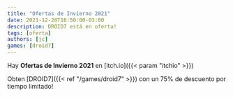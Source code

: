 ```yaml
---
title: "Ofertas de Invierno 2021"
date: 2021-12-20T16:50:00-03:00
description: DROID7 está en oferta!
tags: [oferta]
authors: [jc]
games: [droid7]
---
```


Hay **Ofertas de Invierno 2021** en [itch.io]({{< param "itchio" >}})

Obten [DROID7]({{< ref "/games/droid7" >}}) con un 75% de descuento por tiempo limitado!
